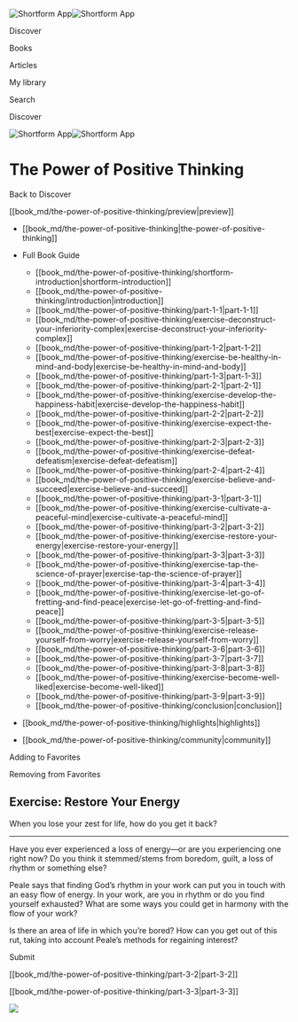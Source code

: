 ![Shortform App](/img/logo.36a2399e.svg)![Shortform App](/img/logo-dark.70c1b072.svg)

Discover

Books

Articles

My library

Search

Discover

![Shortform App](/img/logo.36a2399e.svg)![Shortform App](/img/logo-dark.70c1b072.svg)

# The Power of Positive Thinking

Back to Discover

[[book_md/the-power-of-positive-thinking/preview|preview]]

  * [[book_md/the-power-of-positive-thinking|the-power-of-positive-thinking]]
  * Full Book Guide

    * [[book_md/the-power-of-positive-thinking/shortform-introduction|shortform-introduction]]
    * [[book_md/the-power-of-positive-thinking/introduction|introduction]]
    * [[book_md/the-power-of-positive-thinking/part-1-1|part-1-1]]
    * [[book_md/the-power-of-positive-thinking/exercise-deconstruct-your-inferiority-complex|exercise-deconstruct-your-inferiority-complex]]
    * [[book_md/the-power-of-positive-thinking/part-1-2|part-1-2]]
    * [[book_md/the-power-of-positive-thinking/exercise-be-healthy-in-mind-and-body|exercise-be-healthy-in-mind-and-body]]
    * [[book_md/the-power-of-positive-thinking/part-1-3|part-1-3]]
    * [[book_md/the-power-of-positive-thinking/part-2-1|part-2-1]]
    * [[book_md/the-power-of-positive-thinking/exercise-develop-the-happiness-habit|exercise-develop-the-happiness-habit]]
    * [[book_md/the-power-of-positive-thinking/part-2-2|part-2-2]]
    * [[book_md/the-power-of-positive-thinking/exercise-expect-the-best|exercise-expect-the-best]]
    * [[book_md/the-power-of-positive-thinking/part-2-3|part-2-3]]
    * [[book_md/the-power-of-positive-thinking/exercise-defeat-defeatism|exercise-defeat-defeatism]]
    * [[book_md/the-power-of-positive-thinking/part-2-4|part-2-4]]
    * [[book_md/the-power-of-positive-thinking/exercise-believe-and-succeed|exercise-believe-and-succeed]]
    * [[book_md/the-power-of-positive-thinking/part-3-1|part-3-1]]
    * [[book_md/the-power-of-positive-thinking/exercise-cultivate-a-peaceful-mind|exercise-cultivate-a-peaceful-mind]]
    * [[book_md/the-power-of-positive-thinking/part-3-2|part-3-2]]
    * [[book_md/the-power-of-positive-thinking/exercise-restore-your-energy|exercise-restore-your-energy]]
    * [[book_md/the-power-of-positive-thinking/part-3-3|part-3-3]]
    * [[book_md/the-power-of-positive-thinking/exercise-tap-the-science-of-prayer|exercise-tap-the-science-of-prayer]]
    * [[book_md/the-power-of-positive-thinking/part-3-4|part-3-4]]
    * [[book_md/the-power-of-positive-thinking/exercise-let-go-of-fretting-and-find-peace|exercise-let-go-of-fretting-and-find-peace]]
    * [[book_md/the-power-of-positive-thinking/part-3-5|part-3-5]]
    * [[book_md/the-power-of-positive-thinking/exercise-release-yourself-from-worry|exercise-release-yourself-from-worry]]
    * [[book_md/the-power-of-positive-thinking/part-3-6|part-3-6]]
    * [[book_md/the-power-of-positive-thinking/part-3-7|part-3-7]]
    * [[book_md/the-power-of-positive-thinking/part-3-8|part-3-8]]
    * [[book_md/the-power-of-positive-thinking/exercise-become-well-liked|exercise-become-well-liked]]
    * [[book_md/the-power-of-positive-thinking/part-3-9|part-3-9]]
    * [[book_md/the-power-of-positive-thinking/conclusion|conclusion]]
  * [[book_md/the-power-of-positive-thinking/highlights|highlights]]
  * [[book_md/the-power-of-positive-thinking/community|community]]



Adding to Favorites 

Removing from Favorites 

## Exercise: Restore Your Energy

When you lose your zest for life, how do you get it back?

* * *

Have you ever experienced a loss of energy—or are you experiencing one right now? Do you think it stemmed/stems from boredom, guilt, a loss of rhythm or something else?

Peale says that finding God’s rhythm in your work can put you in touch with an easy flow of energy. In your work, are you in rhythm or do you find yourself exhausted? What are some ways you could get in harmony with the flow of your work?

Is there an area of life in which you’re bored? How can you get out of this rut, taking into account Peale’s methods for regaining interest?

Submit 

[[book_md/the-power-of-positive-thinking/part-3-2|part-3-2]]

[[book_md/the-power-of-positive-thinking/part-3-3|part-3-3]]

![](https://bat.bing.com/action/0?ti=56018282&Ver=2&mid=3bc3460a-019e-44f3-b6eb-2b9401f6c76e&sid=1711133063fa11eebdec89a8b8ae3bbc&vid=171147a063fa11eea7440fcfeb230d96&vids=0&msclkid=N&pi=0&lg=en-US&sw=800&sh=600&sc=24&nwd=1&tl=Shortform%20%7C%20Book&p=https%3A%2F%2Fwww.shortform.com%2Fapp%2Fbook%2Fthe-power-of-positive-thinking%2Fexercise-restore-your-energy&r=&lt=441&evt=pageLoad&sv=1&rn=678941)
